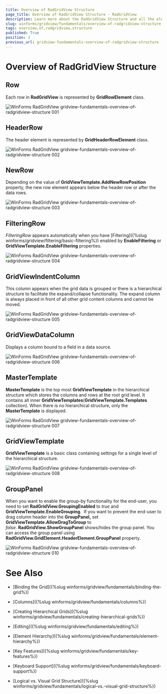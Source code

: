 ```yaml
---
title: Overview of RadGridView Structure
page_title: Overview of RadGridView Structure - RadGridView
description: Learn more about the RadGridView Structure and all the elements, which you can use in your WinForms apps.
slug: winforms/gridview/fundamentals/overview-of-radgridview-structure
tags: overview,of,radgridview,structure
published: True
position: 2
previous_url: gridview-fundamentals-overview-of-radgridview-structure
---
```


# Overview of RadGridView Structure

## Row

Each row in __RadGridView__ is represented by __GridRowElement__ class.

![WinForms RadGridView gridview-fundamentals-overview-of-radgridview-structure 001](images/gridview-fundamentals-overview-of-radgridview-structure001.png)

## HeaderRow

The header element is represented by __GridHeaderRowElement__ class.

![WinForms RadGridView gridview-fundamentals-overview-of-radgridview-structure 002](images/gridview-fundamentals-overview-of-radgridview-structure002.png)

## NewRow

Depending on the value of __GridViewTemplate.AddNewRowPosition__ property, the new row element appears below the header row or after the data rows. 

![WinForms RadGridView gridview-fundamentals-overview-of-radgridview-structure 003](images/gridview-fundamentals-overview-of-radgridview-structure003.png)

## FilteringRow

*FilteringRow* appears automatically when you have [Filtering]({%slug winforms/gridview/filtering/basic-filtering%}) enabled by __EnableFiltering__ or __GridViewTemplate.EnableFiltering__ properties.

![WinForms RadGridView gridview-fundamentals-overview-of-radgridview-structure 004](images/gridview-fundamentals-overview-of-radgridview-structure004.png)

## GridViewIndentColumn

This column appears when the grid data is grouped or there is a hierarchical structure to facilitate the expand/collapse functionality. The expand column is always placed in front of all other grid content columns and cannot be moved.

![WinForms RadGridView gridview-fundamentals-overview-of-radgridview-structure 005](images/gridview-fundamentals-overview-of-radgridview-structure005.png)

## GridViewDataColumn

Displays a column bound to a field in a data source.

![WinForms RadGridView gridview-fundamentals-overview-of-radgridview-structure 006](images/gridview-fundamentals-overview-of-radgridview-structure006.png)

## MasterTemplate

__MasterTemplate__ is the top most __GridViewTemplate__ in the hierarchical structure which stores the columns and rows at the root grid level. It contains all inner __GridViewTemplates__(__GridViewTemplate.Templates__ collection). When there is no hierarchical structure, only the __MasterTemplate__ is displayed. 

![WinForms RadGridView gridview-fundamentals-overview-of-radgridview-structure 007](images/gridview-fundamentals-overview-of-radgridview-structure007.png)

## GridViewTemplate

__GridViewTemplate__ is a basic class containing settings for a single level of the hierarchical structure.

![WinForms RadGridView gridview-fundamentals-overview-of-radgridview-structure 008](images/gridview-fundamentals-overview-of-radgridview-structure008.png)

## GroupPanel

When you want to enable the group-by functionality for the end-user, you need to set __RadGridView.GroupingEnabled__ to *true* and __GridViewTemplate.EnableGrouping__.  If you want to prevent the end-user to drag column header into the __GroupPanel,__  set __GridViewTemplate.AllowDragToGroup__ to *false*. __RadGridView.ShowGroupPanel__ shows/hides the group panel. You can access the group panel using __RadGridView.GridElement.HeaderElement.GroupPanel__ property. 

![WinForms RadGridView gridview-fundamentals-overview-of-radgridview-structure 010](images/gridview-fundamentals-overview-of-radgridview-structure010.png)
# See Also
* [Binding the Grid]({%slug winforms/gridview/fundamentals/binding-the-grid%})

* [Columns]({%slug winforms/gridview/fundamentals/columns%})

* [Creating Hierarchical Grids]({%slug winforms/gridview/fundamentals/creating-hierarchical-grids%})

* [Editing]({%slug winforms/gridview/fundamentals/editing%})

* [Element Hierarchy]({%slug winforms/gridview/fundamentals/element-hierarchy%})

* [Key Features]({%slug winforms/gridview/fundamentals/key-features%})

* [Keyboard Support]({%slug winforms/gridview/fundamentals/keyboard-support%})

* [Logical vs. Visual Grid Structure]({%slug winforms/gridview/fundamentals/logical-vs.-visual-grid-structure%})

